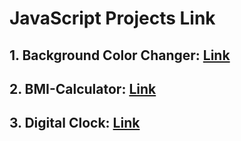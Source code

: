 # JavaScript Projects Link
## 1. Background Color Changer: [Link](https://mdalii69.github.io/JavaScript/JS/Projects/BGC-Changer/index.html "Change Background Color")
## 2. BMI-Calculator: [Link](https://mdalii69.github.io/JavaScript/JS/Projects/BMI-Calculator/index.html "Calculate Your BMI")
## 3. Digital Clock: [Link](https://mdalii69.github.io/JavaScript/JS/Projects/Digital_Clock/index.html "Check Time")
